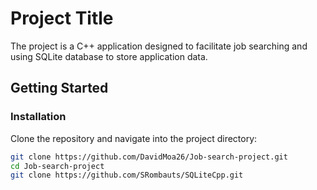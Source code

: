 # Project Title

The project is a C++ application designed to facilitate job searching and using SQLite database to store application data.

## Getting Started

### Installation

Clone the repository and navigate into the project directory:

```bash
git clone https://github.com/DavidMoa26/Job-search-project.git
cd Job-search-project
git clone https://github.com/SRombauts/SQLiteCpp.git
```


